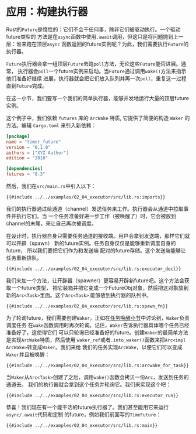 # 应用：构建执行器

Rust的`Future`是惰性的：它们不会干任何事，除非它们被驱动执行。一个驱动future类型的 方法是在`async`函数中使用`.await`调用，但这只是将问题抛到上一层：谁来跑在顶层`async` 函数返回的future实例呢？为此，我们需要执行`Future`的执行器。

`Future`执行器会拿一组顶层`Future`去跑`poll`方法，无论这些`Future`能否进展。通常， 执行器会`poll`一个future实例来启动。当`Future`通过调用`wake()`方法来指示他们准备好继续 进展，执行器就会把它们放入队列并再一次`poll`，重复这一过程直到`Future`完成。

在这一小节，我们要写一个我们的简单执行器，能够并发地运行大量的顶层future实例。

这个例子中，我们依赖 `futures` 库的 `ArcWake` 特质, 它提供了简便的构造 `Waker` 的方法。编辑 `Cargo.toml` 来引入新依赖：

```toml
[package]
name = "timer_future"
version = "0.1.0"
authors = ["XYZ Author"]
edition = "2018"

[dependencies]
futures = "0.3"
```

然后，我们在`src/main.rs`中引入以下：

```rust,ignore
{{#include ../../examples/02_04_executor/src/lib.rs:imports}}
```

我们的执行器通过给通道（channel）发送任务来工作。执行器会从通道中拉取事件并执行它们。当 一个任务准备好进一步工作（被唤醒了）时，它会被放到channel的末尾，来让自己再次被调度。

在设计时，执行器自身只需要任务通道的接收端。用户会拿到发送端，那样它们就可以开辟（spawn） 新的future实例。任务自身仅仅是能够重新调度自身的future， 所以我们要把它们作为和发送端 配对的future存储。这个发送端能够让任务重新排队。

```rust,ignore
{{#include ../../examples/02_04_executor/src/lib.rs:executor_decl}}
```

我们来加一个方法，让开辟器（spawner）更容易开辟新future吧。这个方法会获取一个future类型， 把它装箱并把它变成一个FutureObj对象，然后把这对象放到新的`Arc<Task>`里面。这个`Arc<Task>` 能够放到执行器的队列中。

```rust,ignore
{{#include ../../examples/02_04_executor/src/lib.rs:spawn_fn}}
```

为了轮询future，我们需要创建`Waker`。正如在[任务唤醒小节]中讨论到，`Waker`负责调度任务 在`wake`函数调用时再次轮询。记住，`Waker`告诉执行器具体哪个任务已经准备好了，这使得它们 可以只轮询已经准备好的future。创建`Waker`的最简单方法是实现`ArcWake`特质，然后使用 `waker_ref`或者`.into_waker()`函数来把`Arc<impl ArcWake>`转变成`Waker`。我们来给 我们的任务实现`ArcWake`，以便它们可以变成`Waker`并且被唤醒：

```rust,ignore
{{#include ../../examples/02_04_executor/src/lib.rs:arcwake_for_task}}
```

当`Waker`从`Arc<Task>`创建了之后，调用`wake()`函数会拷贝一份`Arc`，发送到任务的通道去。 我们的执行器就会拿到这个任务并轮询它。我们来实现这个吧：

```rust,ignore
{{#include ../../examples/02_04_executor/src/lib.rs:executor_run}}
```

恭喜！我们现在有一个能干活的future执行器了。我们甚至能用它来运行`async/.await`代码和定制 的future，例如我们前面写的`TimeFuture`：

```rust,edition2018,ignore
{{#include ../../examples/02_04_executor/src/lib.rs:main}}
```


[任务唤醒小节]: ./03_wakeups.md